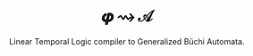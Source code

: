 <div align="center"><h1>𝝋 ⇝ 𝒜</h1>

Linear Temporal Logic compiler to Generalized Büchi Automata.

</div>
